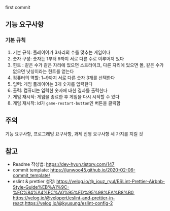 first commit

## 기능 요구사항

### 기본 규칙
1. 기본 규칙: 플레이어가 3자리의 수를 맞추는 게임이다
2. 숫자 구성: 숫자는 1부터 9까지 서로 다른 수로 이루어져 있다 
3. 힌트 : 같은 수가 같은 자리에 있으면 스트라이크, 다른 자리에 있으면 볼, 같은 수가 없으면 낫싱이라는 힌트를 얻는다
4. 컴퓨터의 역할: 1~9까지 서로 다른 숫자 3개를 선택한다
5. 입력: 게임 플레이어는 3개 숫자를 입력한다
6. 출력: 컴퓨터는 입력한 숫자에 대한 결과를 출력한다
7. 게임 재시작: 게임을 종료한 후 게임을 다시 시작할 수 있다
8. 게임 재시작: id가 `game-restart-button`인 버튼을 클릭함



## 주의
기능 요구사항, 프로그래밍 요구사항, 과제 진행 요구사항 세 가지를 지킬 것

## 참고

- Readme 작성법: <https://dev-hyun.tistory.com/147>
- commit template: <https://junwoo45.github.io/2020-02-06-commit_template/>
- eslint & prettier 설정: <https://velog.io/@_jouz_ryul/ESLint-Prettier-Airbnb-Style-Guide%EB%A1%9C-%EC%84%A4%EC%A0%95%ED%95%98%EA%B8%B0>, <https://velog.io/@velopert/eslint-and-prettier-in-react>,<https://velog.io/@kyusung/eslint-config-2>
